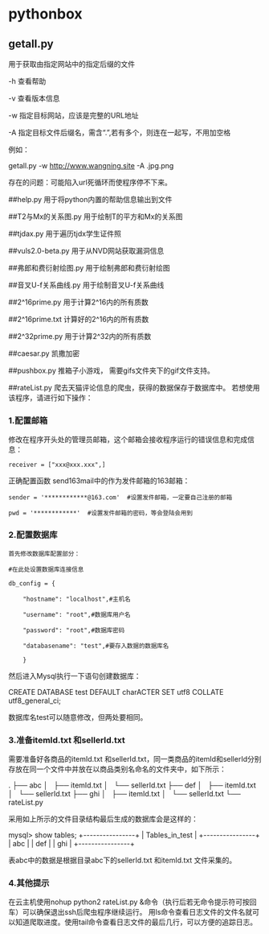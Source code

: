 # pythonbox

## getall.py
用于获取由指定网站中的指定后缀的文件

-h	查看帮助

-v	查看版本信息

-w	指定目标网站，应该是完整的URL地址

-A	指定目标文件后缀名，需含“.”,若有多个，则连在一起写，不用加空格

例如：

getall.py -w http://www.wangning.site -A .jpg.png

存在的问题：可能陷入url死循环而使程序停不下来。

##help.py
用于将python内置的帮助信息输出到文件

##T2与Mx的关系图.py
用于绘制T的平方和Mx的关系图

##tjdax.py
用于遍历tjdx学生证件照

##vuls2.0-beta.py
用于从NVD网站获取漏洞信息

##弗郎和费衍射绘图.py
用于绘制弗郎和费衍射绘图

##音叉U-f关系曲线.py
用于绘制音叉U-f关系曲线

##2^16prime.py
用于计算2^16内的所有质数

##2^16prime.txt
计算好的2^16内的所有质数

##2^32prime.py
用于计算2^32内的所有质数

##caesar.py
凯撒加密

##pushbox.py
推箱子小游戏，
需要gifs文件夹下的gif文件支持。

##rateList.py
爬去天猫评论信息的爬虫，获得的数据保存于数据库中。
若想使用该程序，请进行如下操作：

### 1.配置邮箱
修改在程序开头处的管理员邮箱，这个邮箱会接收程序运行的错误信息和完成信息：

	receiver = ["xxx@xxx.xxx",] 

正确配置函数 send163mail中的作为发件邮箱的163邮箱：

    sender = '************@163.com'  #设置发件邮箱，一定要自己注册的邮箱

    pwd = '************'  #设置发件邮箱的密码，等会登陆会用到

### 2.配置数据库
    首先修改数据库配置部分：

	#在此处设置数据库连接信息

	db_config = {

	    "hostname": "localhost",#主机名

	    "username": "root",#数据库用户名

	    "password": "root",#数据库密码

	    "databasename": "test",#要存入数据的数据库名

	    }

然后进入Mysql执行一下语句创建数据库：

CREATE DATABASE test DEFAULT charACTER SET utf8 COLLATE utf8_general_ci;

数据库名test可以随意修改，但两处要相同。
### 3.准备itemId.txt 和sellerId.txt

需要准备好各商品的itemId.txt 和sellerId.txt，同一类商品的itemId和sellerId分别存放在同一个文件中并放在以商品类别名命名的文件夹中，如下所示：

 . 
├── abc 
│   ├── itemId.txt 
│   └── sellerId.txt 
├── def 
│   ├── itemId.txt 
│   └── sellerId.txt 
├── ghi 
│   ├── itemId.txt 
│   └── sellerId.txt 
└── rateList.py 

采用如上所示的文件目录结构最后生成的数据库会是这样的：

mysql> show tables; 
+----------------+ 
| Tables_in_test | 
+----------------+ 
| abc            | 
| def            | 
| ghi            | 
+----------------+ 

表abc中的数据是根据目录abc下的sellerId.txt 和itemId.txt 文件采集的。

### 4.其他提示

在云主机使用nohup python2 rateList.py &命令（执行后若无命令提示符可按回车）可以确保退出ssh后爬虫程序继续运行。
用ls命令查看日志文件的文件名就可以知道爬取进度。使用tail命令查看日志文件的最后几行，可以方便的追踪日志。
